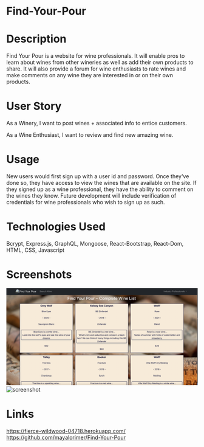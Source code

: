 # Find-Your-Pour

# Description

Find Your Pour is a website for wine professionals. It will enable pros to learn about wines from other wineries as well as add their own products to share. It will also provide a forum for wine enthusiasts to rate wines and make comments on any wine they are interested in or on their own products.

# User Story

 As a Winery, I want to post wines + associated info to entice customers.

As a Wine Enthusiast, I want to review and find new amazing wine.

# Usage

New users would first sign up with a user id and password. Once they've done so, they have access to view the wines that are available on the site. If they signed up as a wine professional, they have the ability to comment on the wines they know. Future development will include verification of credentials for wine professionals who wish to sign up as such.

# Technologies Used

Bcrypt, Express.js, GraphQL, Mongoose, React-Bootstrap, React-Dom, HTML, CSS, Javascript

# Screenshots 
![screenshot](./client/src/pages/screenshot.jpg)
![screenshot](./client/src/pages/screenshot2.jpg)

# Links
https://fierce-wildwood-04718.herokuapp.com/ 
https://github.com/mayalorimer/Find-Your-Pour



